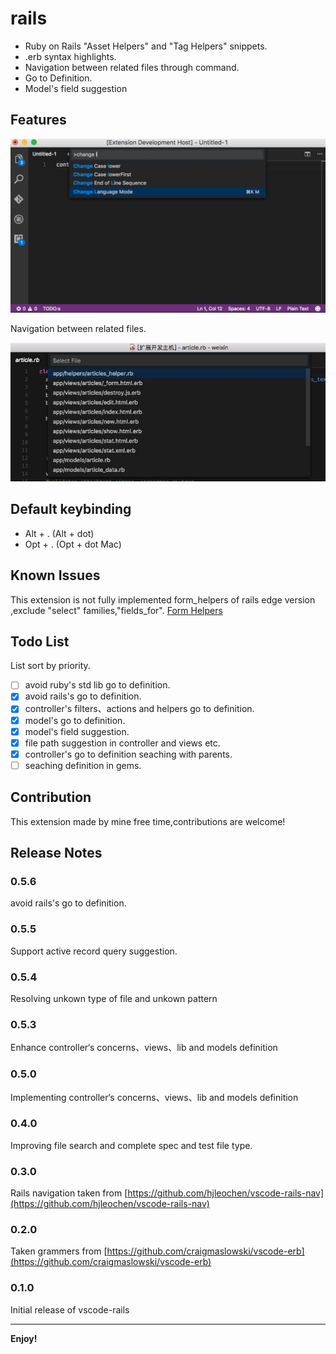 # rails  

* Ruby on Rails "Asset Helpers" and "Tag Helpers" snippets.
* .erb syntax highlights.
* Navigation between related files through command.
* Go to Definition.
* Model's field suggestion

## Features

![feature X](./images/vscode-rails.gif)

Navigation between related files.

![screenshot](./images/rails-nav.png)

## Default keybinding

* Alt + . (Alt + dot)
* Opt + . (Opt + dot Mac)

## Known Issues  

This extension is not fully implemented form_helpers of rails edge version ,exclude "select" families,"fields_for".
[Form Helpers](http://edgeguides.rubyonrails.org/form_helpers.html)

## Todo List

List sort by priority.

- [ ] avoid ruby's std lib go to definition.
- [x] avoid rails's go to definition.
- [x] controller's filters、actions and helpers go to definition.
- [x] model's go to definition.
- [x] model's field suggestion.
- [x] file path suggestion in controller and views etc.
- [x] controller's go to definition seaching with parents.
- [ ] seaching definition in gems.

## Contribution

This extension made by mine free time,contributions are welcome!

## Release Notes  

### 0.5.6  

avoid rails's go to definition.

### 0.5.5

Support active record query suggestion.

### 0.5.4

Resolving unkown type of file and unkown pattern

### 0.5.3

Enhance controller‘s concerns、views、lib and models definition

### 0.5.0  

Implementing controller‘s concerns、views、lib and models definition

### 0.4.0  

Improving file search and complete spec and test file type.  

### 0.3.0

Rails navigation taken from [https://github.com/hjleochen/vscode-rails-nav](https://github.com/hjleochen/vscode-rails-nav)

### 0.2.0

Taken grammers from [https://github.com/craigmaslowski/vscode-erb](https://github.com/craigmaslowski/vscode-erb)

### 0.1.0

Initial release of vscode-rails

-----------------------------------------------------------------------------------------------------------

**Enjoy!**
